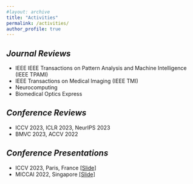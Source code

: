 ```yaml
---
#layout: archive
title: "Activities"
permalink: /activities/
author_profile: true
---
```


## *Journal Reviews*
  * IEEE IEEE Transactions on Pattern Analysis and Machine Intelligence (IEEE TPAMI)
  * IEEE Transactions on Medical Imaging (IEEE TMI)
  * Neurocomputing
  * Biomedical Optics Express

## *Conference Reviews*
  * ICCV 2023, ICLR 2023, NeurIPS 2023
  * BMVC 2023, ACCV 2022


## *Conference Presentations*
  * ICCV 2023, Paris, France <a href="iccv2023ppt.pdf" target="_blank">[Slide]</a> 
  * MICCAI 2022, Singapore <a href="MICCAI2022ppt.pdf" target="_blank">[Slide]</a>


